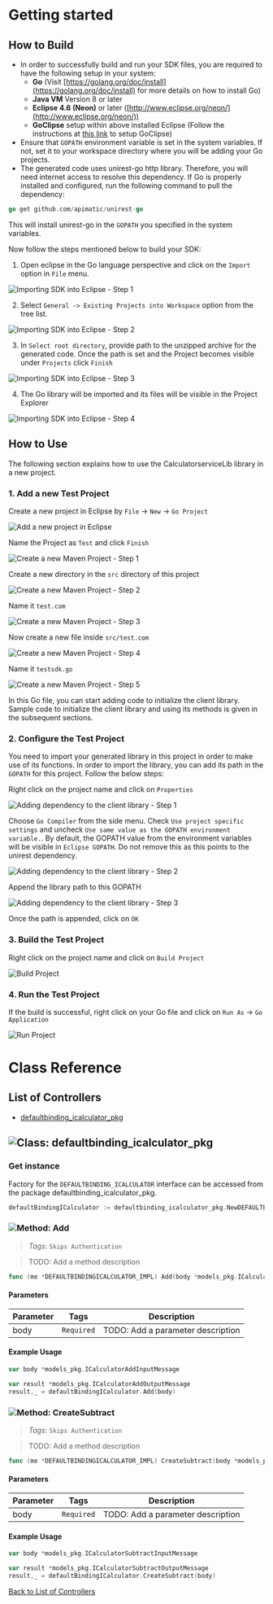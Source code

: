 # Getting started

## How to Build


* In order to successfully build and run your SDK files, you are required to have the following setup in your system:
    * **Go**  (Visit [https://golang.org/doc/install](https://golang.org/doc/install) for more details on how to install Go)
    * **Java VM** Version 8 or later
    * **Eclipse 4.6 (Neon)** or later ([http://www.eclipse.org/neon/](http://www.eclipse.org/neon/))
    * **GoClipse** setup within above installed Eclipse (Follow the instructions at [this link](https://github.com/GoClipse/goclipse/blob/latest/documentation/Installation.md#instructions) to setup GoClipse)
* Ensure that ```GOPATH``` environment variable is set in the system variables. If not, set it to your workspace directory where you will be adding your Go projects.
* The generated code uses unirest-go http library. Therefore, you will need internet access to resolve this dependency. If Go is properly installed and configured, run the following command to pull the dependency:

```Go
go get github.com/apimatic/unirest-go
```

This will install unirest-go in the ```GOPATH``` you specified in the system variables.

Now follow the steps mentioned below to build your SDK:

1. Open eclipse in the Go language perspective and click on the ```Import``` option in ```File``` menu.

![Importing SDK into Eclipse - Step 1](https://apidocs.io/illustration/go?step=import0)

2. Select ```General -> Existing Projects into Workspace``` option from the tree list.

![Importing SDK into Eclipse - Step 2](https://apidocs.io/illustration/go?step=import1)

3. In ```Select root directory```, provide path to the unzipped archive for the generated code. Once the path is set and the Project becomes visible under ```Projects``` click ```Finish```

![Importing SDK into Eclipse - Step 3](https://apidocs.io/illustration/go?step=import2&workspaceFolder=CalculatorService-GoLang&projectName=calculatorservice_lib)

4. The Go library will be imported and its files will be visible in the Project Explorer

![Importing SDK into Eclipse - Step 4](https://apidocs.io/illustration/go?step=import3&projectName=calculatorservice_lib)

## How to Use

The following section explains how to use the CalculatorserviceLib library in a new project.

### 1. Add a new Test Project

Create a new project in Eclipse by ```File``` -> ```New``` -> ```Go Project```

![Add a new project in Eclipse](https://apidocs.io/illustration/go?step=createNewProject0)

Name the Project as ```Test``` and click ```Finish```

![Create a new Maven Project - Step 1](https://apidocs.io/illustration/go?step=createNewProject1)

Create a new directory in the ```src``` directory of this project

![Create a new Maven Project - Step 2](https://apidocs.io/illustration/go?step=createNewProject2&projectName=calculatorservice_lib)

Name it ```test.com```

![Create a new Maven Project - Step 3](https://apidocs.io/illustration/go?step=createNewProject3&projectName=calculatorservice_lib)

Now create a new file inside ```src/test.com```

![Create a new Maven Project - Step 4](https://apidocs.io/illustration/go?step=createNewProject4&projectName=calculatorservice_lib)

Name it ```testsdk.go```

![Create a new Maven Project - Step 5](https://apidocs.io/illustration/go?step=createNewProject5&projectName=calculatorservice_lib)

In this Go file, you can start adding code to initialize the client library. Sample code to initialize the client library and using its methods is given in the subsequent sections.

### 2. Configure the Test Project

You need to import your generated library in this project in order to make use of its functions. In order to import the library, you can add its path in the ```GOPATH``` for this project. Follow the below steps:

Right click on the project name and click on ```Properties```

![Adding dependency to the client library - Step 1](https://apidocs.io/illustration/go?step=testProject0&projectName=calculatorservice_lib)

Choose ```Go Compiler``` from the side menu. Check ```Use project specific settings``` and uncheck ```Use same value as the GOPATH environment variable.```. By default, the GOPATH value from the environment variables will be visible in ```Eclipse GOPATH```. Do not remove this as this points to the unirest dependency.

![Adding dependency to the client library - Step 2](https://apidocs.io/illustration/go?step=testProject1)

Append the library path to this GOPATH

![Adding dependency to the client library - Step 3](https://apidocs.io/illustration/go?step=testProject2&workspaceFolder=CalculatorService-GoLang)

Once the path is appended, click on ```OK```

### 3. Build the Test Project

Right click on the project name and click on ```Build Project```

![Build Project](https://apidocs.io/illustration/go?step=buildProject&projectName=calculatorservice_lib)

### 4. Run the Test Project

If the build is successful, right click on your Go file and click on ```Run As``` -> ```Go Application```

![Run Project](https://apidocs.io/illustration/go?step=runProject&projectName=calculatorservice_lib)

# Class Reference

## <a name="list_of_controllers"></a>List of Controllers

* [defaultbinding_icalculator_pkg](#defaultbinding_icalculator_pkg)

## <a name="defaultbinding_icalculator_pkg"></a>![Class: ](https://apidocs.io/img/class.png ".defaultbinding_icalculator_pkg") defaultbinding_icalculator_pkg

### Get instance

Factory for the ``` DEFAULTBINDING_ICALCULATOR ``` interface can be accessed from the package defaultbinding_icalculator_pkg.

```go
defaultBindingICalculator := defaultbinding_icalculator_pkg.NewDEFAULTBINDING_ICALCULATOR()
```

### <a name="add"></a>![Method: ](https://apidocs.io/img/method.png ".defaultbinding_icalculator_pkg.Add") Add

> *Tags:*  ``` Skips Authentication ``` 

> TODO: Add a method description


```go
func (me *DEFAULTBINDINGICALCULATOR_IMPL) Add(body *models_pkg.ICalculatorAddInputMessage)(*models_pkg.ICalculatorAddOutputMessage,error)
```

#### Parameters

| Parameter | Tags | Description |
|-----------|------|-------------|
| body |  ``` Required ```  | TODO: Add a parameter description |


#### Example Usage

```go
var body *models_pkg.ICalculatorAddInputMessage

var result *models_pkg.ICalculatorAddOutputMessage
result,_ = defaultBindingICalculator.Add(body)

```


### <a name="create_subtract"></a>![Method: ](https://apidocs.io/img/method.png ".defaultbinding_icalculator_pkg.CreateSubtract") CreateSubtract

> *Tags:*  ``` Skips Authentication ``` 

> TODO: Add a method description


```go
func (me *DEFAULTBINDINGICALCULATOR_IMPL) CreateSubtract(body *models_pkg.ICalculatorSubtractInputMessage)(*models_pkg.ICalculatorSubtractOutputMessage,error)
```

#### Parameters

| Parameter | Tags | Description |
|-----------|------|-------------|
| body |  ``` Required ```  | TODO: Add a parameter description |


#### Example Usage

```go
var body *models_pkg.ICalculatorSubtractInputMessage

var result *models_pkg.ICalculatorSubtractOutputMessage
result,_ = defaultBindingICalculator.CreateSubtract(body)

```


[Back to List of Controllers](#list_of_controllers)



